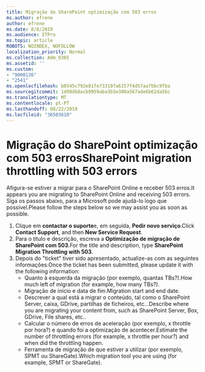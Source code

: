 ```yaml
---
title: Migração do SharePoint optimização com 503 erros
ms.author: efrene
author: efrene
ms.date: 8/8/2019
ms.audience: ITPro
ms.topic: article
ROBOTS: NOINDEX, NOFOLLOW
localization_priority: Normal
ms.collection: Adm_O365
ms.assetid: ''
ms.custom:
- "9000136"
- "2541"
ms.openlocfilehash: b0545c792e81fe733107a6157f4d57aa7bbc9fba
ms.sourcegitcommit: 1d98db8acb9959aba3b5e308a567ade6b62da56c
ms.translationtype: MT
ms.contentlocale: pt-PT
ms.lasthandoff: 08/22/2019
ms.locfileid: "36503610"
---
```

# <a name="sharepoint-migration-throttling-with-503-errors"></a><span data-ttu-id="9baa1-102">Migração do SharePoint optimização com 503 erros</span><span class="sxs-lookup"><span data-stu-id="9baa1-102">SharePoint migration throttling with 503 errors</span></span>

<span data-ttu-id="9baa1-103">Afigura-se estiver a migrar para o SharePoint Online e receber 503 erros.</span><span class="sxs-lookup"><span data-stu-id="9baa1-103">It appears you are migrating to SharePoint Online and receiving 503 errors.</span></span> <span data-ttu-id="9baa1-104">Siga os passos abaixo, para a Microsoft pode ajudá-lo logo que possível.</span><span class="sxs-lookup"><span data-stu-id="9baa1-104">Please follow the steps below so we may assist you as soon as possible.</span></span> 

1. <span data-ttu-id="9baa1-105">Clique em **contactar o suporte**e, em seguida, **Pedir novo serviço**.</span><span class="sxs-lookup"><span data-stu-id="9baa1-105">Click **Contact Support**, and then **New Service Request**.</span></span>
2. <span data-ttu-id="9baa1-106">Para o título e descrição, escreva a **Optimização de migração de SharePoint com 503**.</span><span class="sxs-lookup"><span data-stu-id="9baa1-106">For the title and description, type **SharePoint Migration Throttling with 503**.</span></span>
3. <span data-ttu-id="9baa1-107">Depois do "ticket" tiver sido apresentado, actualize-as com as seguintes informações:</span><span class="sxs-lookup"><span data-stu-id="9baa1-107">Once the ticket has been submitted, please update it with the following information:</span></span>
    - <span data-ttu-id="9baa1-108">Quanto à esquerda da migração (por exemplo, quantas TBs?).</span><span class="sxs-lookup"><span data-stu-id="9baa1-108">How much left of migration (for example, how many TBs?).</span></span>
    - <span data-ttu-id="9baa1-109">Migração de início e data de fim.</span><span class="sxs-lookup"><span data-stu-id="9baa1-109">Migration start and end date.</span></span>
    - <span data-ttu-id="9baa1-110">Descrever a qual está a migrar o conteúdo, tal como o SharePoint Server, caixa, GDrive, partilhas de ficheiros, etc...</span><span class="sxs-lookup"><span data-stu-id="9baa1-110">Describe where you are migrating your content from, such as SharePoint Server, Box, GDrive, File shares, etc..</span></span>
    - <span data-ttu-id="9baa1-111">Calcular o número de erros de aceleração (por exemplo, x throttle por hora?) e quando foi a optimização de acontecer.</span><span class="sxs-lookup"><span data-stu-id="9baa1-111">Estimate the number of throttling errors (for example, x throttle per hour?) and when did the throttling happen.</span></span>
    - <span data-ttu-id="9baa1-112">Ferramenta de migração de que estiver a utilizar (por exemplo, SPMT ou ShareGate).</span><span class="sxs-lookup"><span data-stu-id="9baa1-112">Which migration tool you are using (for example, SPMT or ShareGate).</span></span>


